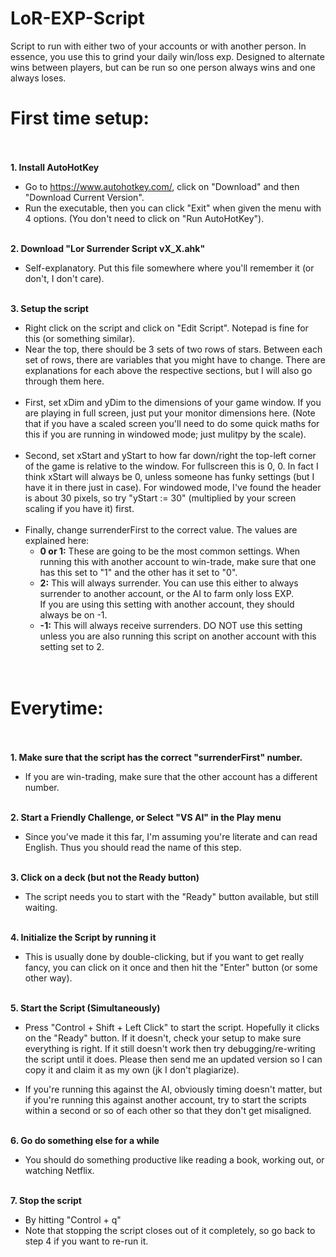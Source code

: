 # LoR-EXP-Script
Script to run with either two of your accounts or with another person. In essence, you use this to grind your daily win/loss exp. Designed to alternate wins between players, but can be run so one person always wins and one always loses.



# First time setup:<br><br>


**1. Install AutoHotKey**
  * Go to https://www.autohotkey.com/, click on "Download" and then "Download Current Version".
  * Run the executable, then you can click "Exit" when given the menu with 4 options. (You don't need to click on "Run AutoHotKey").
<br><br>

**2. Download "Lor Surrender Script vX_X.ahk"**

  * Self-explanatory. Put this file somewhere where you'll remember it (or don't, I don't care).
<br><br>

**3. Setup the script**

  * Right click on the script and click on "Edit Script". Notepad is fine for this (or something similar).<br>
  * Near the top, there should be 3 sets of two rows of stars. Between each set of rows, there are variables that you might have to change. There are explanations for each above the respective sections, but I will also go through them here.<br><br>
  * First, set xDim and yDim to the dimensions of your game window. If you are playing in full screen, just put your monitor dimensions here. (Note that if you have a scaled screen you'll need to do some quick maths for this if you are running in windowed mode; just mulitpy by the scale).<br><br>
  * Second, set xStart and yStart to how far down/right the top-left corner of the game is relative to the window. For fullscreen this is 0, 0. In fact I think xStart will always be 0, unless someone has funky settings (but I have it in there just in case). For windowed mode, I've found the header is about 30 pixels, so try "yStart := 30" (multiplied by your screen scaling if you have it) first.<br><br>
  * Finally, change surrenderFirst to the correct value. The values are explained here:
    * **0 or 1:**
  These are going to be the most common settings. When running this with another account to win-trade, make sure that one has this set to "1" and the other has it set to "0".<br>
    * **2:**
  This will always surrender. You can use this either to always surrender to another account, or the AI to farm only loss EXP.<br>
  If you are using this setting with another account, they should always be on -1.<br>
    * **-1:**
  This will always receive surrenders. DO NOT use this setting unless you are also running this script on another account with this setting set to 2.<br><br><br>



# Everytime:<br><br>

**1. Make sure that the script has the correct "surrenderFirst" number.**
 * If you are win-trading, make sure that the other account has a different number.<br><br>
  
**2. Start a Friendly Challenge, or Select "VS AI" in the Play menu**
 * Since you've made it this far, I'm assuming you're literate and can read English. Thus you should read the name of this step.<br><br>
 
**3. Click on a deck (but not the Ready button)**
 * The script needs you to start with the "Ready" button available, but still waiting.<br><br>
 
**4. Initialize the Script by running it**
 * This is usually done by double-clicking, but if you want to get really fancy, you can click on it once and then hit the "Enter" button (or some other way).<br><br>

**5. Start the Script (Simultaneously)**
 * Press "Control + Shift + Left Click" to start the script. Hopefully it clicks on the "Ready" button. If it doesn't, check your setup to make sure everything is right. If it still doesn't work then try debugging/re-writing the script until it does. Please then send me an updated version so I can copy it and claim it as my own (jk I don't plagiarize).<br>
 
 * If you're running this against the AI, obviously timing doesn't matter, but if you're running this against another account, try to start the scripts within a second or so of each other so that they don't get misaligned.<br><br>
 
 
**6. Go do something else for a while**
  * You should do something productive like reading a book, working out, or watching Netflix.<br><br>
  
**7. Stop the script**
  * By hitting "Control + q"<br>
  * Note that stopping the script closes out of it completely, so go back to step 4 if you want to re-run it.


